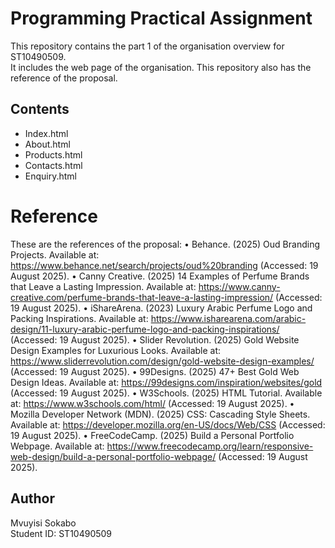 # Programming Practical Assignment

This repository contains the part 1 of the organisation overview for ST10490509.  
It includes the web page of the organisation.
This repository also has the reference of the proposal.

## Contents
- Index.html
- About.html
- Products.html
- Contacts.html
- Enquiry.html
# Reference
 These are the references of the proposal:
•	Behance. (2025) Oud Branding Projects. Available at: https://www.behance.net/search/projects/oud%20branding (Accessed: 19 August 2025).
•	Canny Creative. (2025) 14 Examples of Perfume Brands that Leave a Lasting Impression. Available at: https://www.canny-creative.com/perfume-brands-that-leave-a-lasting-impression/ (Accessed: 19 August 2025).
•	iShareArena. (2023) Luxury Arabic Perfume Logo and Packing Inspirations. Available at: https://www.isharearena.com/arabic-design/11-luxury-arabic-perfume-logo-and-packing-inspirations/ (Accessed: 19 August 2025).
•	Slider Revolution. (2025) Gold Website Design Examples for Luxurious Looks. Available at: https://www.sliderrevolution.com/design/gold-website-design-examples/ (Accessed: 19 August 2025).
•	99Designs. (2025) 47+ Best Gold Web Design Ideas. Available at: https://99designs.com/inspiration/websites/gold (Accessed: 19 August 2025).
•	W3Schools. (2025) HTML Tutorial. Available at: https://www.w3schools.com/html/ (Accessed: 19 August 2025).
•	Mozilla Developer Network (MDN). (2025) CSS: Cascading Style Sheets. Available at: https://developer.mozilla.org/en-US/docs/Web/CSS (Accessed: 19 August 2025).
•	FreeCodeCamp. (2025) Build a Personal Portfolio Webpage. Available at: https://www.freecodecamp.org/learn/responsive-web-design/build-a-personal-portfolio-webpage/ (Accessed: 19 August 2025).
 

## Author
Mvuyisi Sokabo  
Student ID: ST10490509
